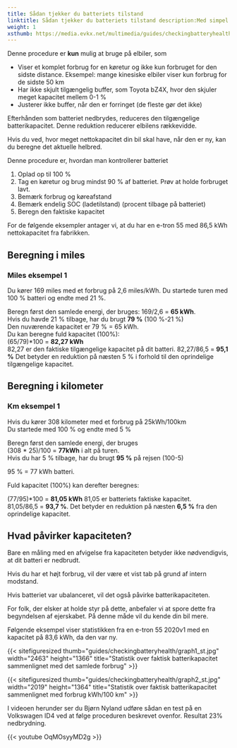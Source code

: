 ```yaml
---
title: Sådan tjekker du batteriets tilstand
linktitle: Sådan tjekker du batteriets tilstand description:Med simpel matematik er det muligt at verificere batteriets generelle status. Denne guide forklarer hvordan.
weight: 1
xsthumb: https://media.evkx.net/multimedia/guides/checkingbatteryhealth/graph1_xst.jpg
---
```

<!-- markdownlint-disable MD033 -->
<div class="alert alert-warning" role="alert">
    Denne procedure er <b>kun</b> mulig at bruge på elbiler, som
    <ul>
    <li>Viser et komplet forbrug for en køretur og ikke kun forbruget for den sidste distance. Eksempel: mange kinesiske elbiler viser kun forbrug for de sidste 50 km</li>
    <li>Har ikke skjult tilgængelig buffer, som Toyota bZ4X, hvor den skjuler meget kapacitet mellem 0-1 %</li>
    <li>Justerer ikke buffer, når den er forringet (de fleste gør det ikke)</li>
    </ul>
</div>

Efterhånden som batteriet nedbrydes, reduceres den tilgængelige batterikapacitet. Denne reduktion reducerer elbilens rækkevidde.

Hvis du ved, hvor meget nettokapacitet din bil skal have, når den er ny, kan du beregne det aktuelle helbred.

Denne procedure er, hvordan man kontrollerer batteriet

1. Oplad op til 100 %
2. Tag en køretur og brug mindst 90 % af batteriet. Prøv at holde forbruget lavt.
3. Bemærk forbrug og køreafstand
4. Bemærk endelig SOC (ladetilstand) (procent tilbage på batteriet)
5. Beregn den faktiske kapacitet

For de følgende eksempler antager vi, at du har en e-tron 55 med 86,5 kWh nettokapacitet fra fabrikken.

## Beregning i miles

### Miles eksempel 1

Du kører 169 miles med et forbrug på 2,6 miles/kWh. Du startede turen med 100 % batteri og endte med 21 %.

Beregn først den samlede energi, der bruges: 169/2,6 = <b>65 kWh</b>.<br>
Hvis du havde 21 % tilbage, har du brugt <b>79 %</b> (100 %-21 %)<br>
Den nuværende kapacitet er 79 % = 65 kWh.<br>
Du kan beregne fuld kapacitet (100%):<br>
(65/79)*100 = <b>82,27 kWh</b><br>
82,27 er den faktiske tilgængelige kapacitet på dit batteri.
82,27/86,5 = <b>95,1 %</b>
Det betyder en reduktion på næsten 5 % i forhold til den oprindelige tilgængelige kapacitet.

## Beregning i kilometer

### Km eksempel 1

Hvis du kører 308 kilometer med et forbrug på 25kWh/100km<br>
Du startede med 100 % og endte med 5 %<br>

Beregn først den samlede energi, der bruges<br>
(308 * 25)/100 = <b>77kWh</b> i alt på turen.<br>
Hvis du har 5 % tilbage, har du brugt <b>95 %</b> på rejsen (100-5)<br>

95 % = 77 kWh batteri.<br>

Fuld kapacitet (100%) kan derefter beregnes:<br>

(77/95)*100 = <b>81,05 kWh</b>
81,05 er batteriets faktiske kapacitet.<br>
81,05/86,5 = <b>93,7 %</b>. Det betyder en reduktion på næsten <b>6,5 %</b> fra den oprindelige kapacitet.

## Hvad påvirker kapaciteten?

Bare en måling med en afvigelse fra kapaciteten betyder ikke nødvendigvis, at dit batteri er nedbrudt.

Hvis du har et højt forbrug, vil der være et vist tab på grund af intern modstand.

Hvis batteriet var ubalanceret, vil det også påvirke batterikapaciteten.

For folk, der elsker at holde styr på dette, anbefaler vi at spore dette fra begyndelsen af ​​ejerskabet. På denne måde vil du kende din bil mere.

Følgende eksempel viser statistikken fra en e-tron 55 2020v1 med en kapacitet på 83,6 kWh, da den var ny.

{{< sitefiguresized thumb="guides/checkingbatteryhealth/graph1_st.jpg" width="2463" height="1366" title="Statistik over faktisk batterikapacitet sammenlignet med det samlede forbrug" >}}

{{< sitefiguresized thumb="guides/checkingbatteryhealth/graph2_st.jpg" width="2019" height="1364" title="Statistik over faktisk batterikapacitet sammenlignet med forbrug kWh/100 km" >}}

I videoen herunder ser du Bjørn Nyland udføre sådan en test på en Volkswagen ID4 ved at følge proceduren beskrevet ovenfor. Resultat 23% nedbrydning.

{{< youtube OqMOsyyMD2g >}}